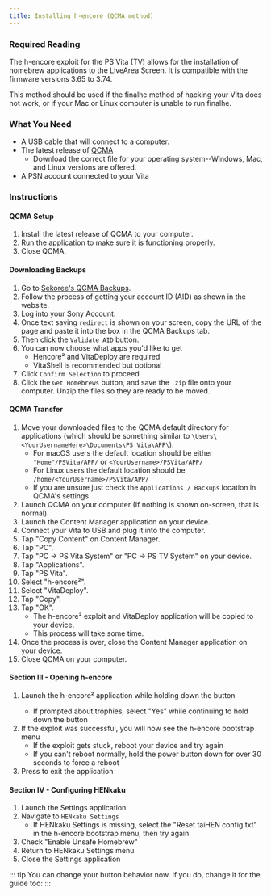 ```yaml
---
title: Installing h-encore (QCMA method)
---
```


### Required Reading

The h-encore exploit for the PS Vita (TV) allows for the installation of homebrew applications to the LiveArea Screen. It is compatible with the firmware versions 3.65 to 3.74.

This method should be used if the finalhe method of hacking your Vita does not work, or if your Mac or Linux computer is unable to run finalhe.

### What You Need

* A USB cable that will connect to a computer.
* The latest release of [QCMA](https://codestation.github.io/qcma/)
    - Download the correct file for your operating system--Windows, Mac, and Linux versions are offered.
 * A PSN account connected to your Vita
  
### Instructions

#### QCMA Setup

1. Install the latest release of QCMA to your computer.
1. Run the application to make sure it is functioning properly.
1. Close QCMA.

#### Downloading Backups
1. Go to [Sekoree's QCMA Backups](https://vita.sekoree.dev/).
1. Follow the process of getting your account ID (AID) as shown in the website.
1. Log into your Sony Account.
1. Once text saying `redirect` is shown on your screen, copy the URL of the page and paste it into the box in the QCMA Backups tab.
1. Then click the `Validate AID` button.
1. You can now choose what apps you'd like to get
    + Hencore² and VitaDeploy are required
    + VitaShell is recommended but optional
1. Click `Confirm Selection` to proceed
3. Click the `Get Homebrews` button, and save the `.zip` file onto your computer. Unzip the files so they are ready to be moved.

#### QCMA Transfer
1. Move your downloaded files to the QCMA default directory for applications (which should be something similar to `\Users\<YourUsernameHere>\Documents\PS Vita\APP\`).
    + For macOS users the default location should be either `"Home"/PSVita/APP/` or `<YourUsername>/PSVita/APP/`
    + For Linux users the default location should be `/home/<YourUsername>/PSVita/APP/` 
    + If you are unsure just check the `Applications / Backups` location in QCMA's settings
3. Launch QCMA on your computer (If nothing is shown on-screen, that is normal).
4. Launch the Content Manager application on your device.
5. Connect your Vita to USB and plug it into the computer.
6. Tap "Copy Content" on Content Manager.
7. Tap "PC".
8. Tap "PC -> PS Vita System" or "PC -> PS TV System" on your device.
9. Tap "Applications".
10. Tap "PS Vita".
11. Select "h-encore²".
12. Select "VitaDeploy".
13. Tap "Copy".
14. Tap "OK".
    + The h-encore² exploit and VitaDeploy application will be copied to your device.
    + This process will take some time.
15. Once the process is over, close the Content Manager application on your device.
16. Close QCMA on your computer.

#### Section III - Opening h-encore

1. Launch the h-encore² application while holding down the <Btn btn="r" /> button
    + If prompted about trophies, select "Yes" while continuing to hold down the <Btn btn="r" /> button
1. If the exploit was successful, you will now see the h-encore bootstrap menu
    + If the exploit gets stuck, reboot your device and try again
    + If you can't reboot normally, hold the power button down for over 30 seconds to force a reboot
1. Press <Btn btn="confirm" /> to exit the application

#### Section IV - Configuring HENkaku

1. Launch the Settings application
1. Navigate to `HENkaku Settings`
    + If HENkaku Settings is missing, select the "Reset taiHEN config.txt" in the h-encore bootstrap menu, then try again
1. Check "Enable Unsafe Homebrew"
1. Return to HENkaku Settings menu
1. Close the Settings application

::: tip
You can change your <Btn btn="circle" /> button behavior now. If you do, change it for the guide too: <BtnToggler />
:::
